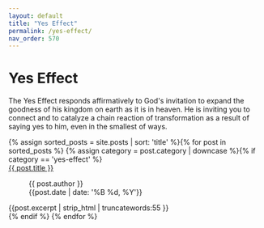 ```yaml
---
layout: default
title: "Yes Effect"
permalink: /yes-effect/
nav_order: 570
---
```

<h1 class="category-title">Yes Effect</h1>
<p>The Yes Effect responds affirmatively to God's invitation to expand the goodness of his kingdom on earth as it is in heaven. He is inviting you to connect and to catalyze a chain reaction of transformation as a result of saying yes to him, even in the smallest of ways.</p>

<div class="article-container">
 {% assign sorted_posts = site.posts | sort: 'title' %}{% for post in sorted_posts %}
    {% assign category = post.category | downcase %}{% if category == 'yes-effect' %}
      <div class="article-list">
        <div class="article-category"></div>
        <div class="article-summary">
          <a href="{{ post.url | prepend: site.baseurl }}">{{ post.title }}</a><br>
          <figure class="author-date">
            <div class="author">{{ post.author }}</div>
            <div class="publication-date"><time datetime="{{post.date | date: '%F'}}">{{post.date | date: '%B %d, %Y'}}</time></div>
          </figure>
          <div class="excerpt">{{post.excerpt | strip_html | truncatewords:55 }}</div>
        </div>
      </div>
    {% endif %}
  {% endfor %}
</div>
